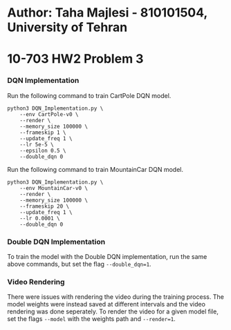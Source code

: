 # Author: Taha Majlesi - 810101504, University of Tehran
# 10-703 HW2 Problem 3

### DQN Implementation

Run the following command to train CartPole DQN model.
```
python3 DQN_Implementation.py \
    --env CartPole-v0 \
    --render \
    --memory_size 100000 \
    --frameskip 1 \
    --update_freq 1 \
    --lr 5e-5 \
    --epsilon 0.5 \
    --double_dqn 0

```

Run the following command to train MountainCar DQN model.
```
python3 DQN_Implementation.py \
    --env MountainCar-v0 \
    --render \
    --memory_size 100000 \
    --frameskip 20 \
    --update_freq 1 \
    --lr 0.0001 \
    --double_dqn 0
```

### Double DQN Implementation

To train the model with the Double DQN implementation, run the same above commands, but set the flag `--double_dqn=1`.

### Video Rendering

There were issues with rendering the video during the training process. The model weights were instead saved at different intervals and the video rendering was done seperately. To render the video for a given model file, set the flags `--model` with the weights path and `--render=1`.
